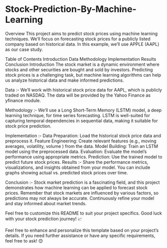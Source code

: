 # Stock-Prediction-By-Machine-Learning

Overview
This project aims to predict stock prices using machine learning techniques. We’ll focus on forecasting stock prices for a publicly listed company based on historical data. In this example, we’ll use APPLE (AAPL) as our case study.

Table of Contents
Introduction
Data
Methodology
Implementation
Results
Conclusion
Introduction
The stock market is a dynamic environment where stocks and other securities are bought and sold by investors. Predicting stock prices is a challenging task, but machine learning algorithms can help us analyze historical data and make informed predictions.

Data :-
We’ll work with historical stock price data for AAPL, which is publicly traded on NASDAQ. The data will be provided by the Yahoo Finance as yfinance module.

Methodology :-
We’ll use a Long Short-Term Memory (LSTM) model, a deep learning technique, for time series forecasting. LSTM is well-suited for capturing temporal dependencies in sequential data, making it suitable for stock price prediction.

Implementation :-
Data Preparation: Load the historical stock price data and preprocess it.
Feature Engineering: Create relevant features (e.g., moving averages, volatility, volume ) from the data.
Model Building: Train an LSTM model using the preprocessed data.
Evaluation: Evaluate the model’s performance using appropriate metrics.
Prediction: Use the trained model to predict future stock prices.
Results :-
Share the performance metrics, visualizations, and insights obtained from your model. You can include graphs showing actual vs. predicted stock prices over time.

Conclusion :-
Stock market prediction is a fascinating field, and this project demonstrates how machine learning can be applied to forecast stock prices. Remember that stock markets are influenced by various factors, so predictions may not always be accurate. Continuously refine your model and stay informed about market trends.

Feel free to customize this README to suit your project specifics. Good luck with your stock prediction journey! 📈

Feel free to enhance and personalize this template based on your project’s details. If you need further assistance or have any specific requirements, feel free to ask! 😊
